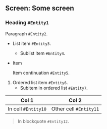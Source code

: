 ## Screen: Some screen

### Heading `#Entity1`

Paragraph `#Entity2`.

- List item `#Entity3`.
	- Sublist item `#Entity4`.
- Item

	Item continuation `#Entity5`.

1. Ordered list item `#Entity6`.
	- Subitem in ordered list `#Entity7`.

|Col 1|Col 2|
|-----|-----|
|In cell `#Entity10`|Other cell `#Entity11`|

> In blockquote `#Entity12`.
